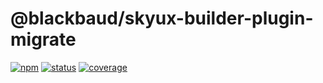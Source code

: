 # @blackbaud/skyux-builder-plugin-migrate

[![npm](https://img.shields.io/npm/v/@blackbaud/skyux-builder-plugin-migrate.svg)](https://www.npmjs.com/package/@blackbaud/skyux-builder-plugin-migrate)
[![status](https://travis-ci.org/blackbaud/skyux-builder-plugin-migrate.svg?branch=master)](https://travis-ci.org/blackbaud/skyux-builder-plugin-migrate)
[![coverage](https://codecov.io/gh/blackbaud/skyux-builder-plugin-migrate/branch/master/graphs/badge.svg?branch=master)](https://codecov.io/gh/blackbaud/skyux-builder-plugin-migrate/branch/master)

